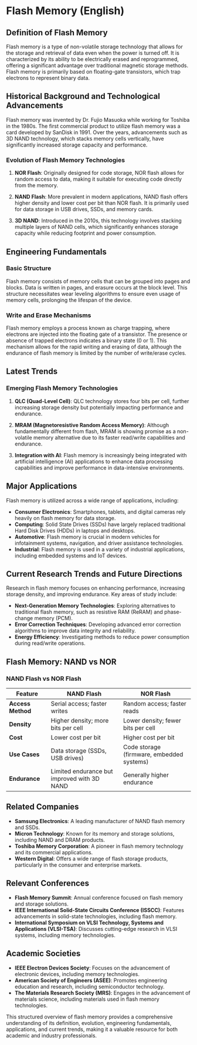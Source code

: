 # Flash Memory (English)

## Definition of Flash Memory

Flash memory is a type of non-volatile storage technology that allows for the storage and retrieval of data even when the power is turned off. It is characterized by its ability to be electrically erased and reprogrammed, offering a significant advantage over traditional magnetic storage methods. Flash memory is primarily based on floating-gate transistors, which trap electrons to represent binary data.

## Historical Background and Technological Advancements

Flash memory was invented by Dr. Fujio Masuoka while working for Toshiba in the 1980s. The first commercial product to utilize flash memory was a card developed by SanDisk in 1991. Over the years, advancements such as 3D NAND technology, which stacks memory cells vertically, have significantly increased storage capacity and performance.

### Evolution of Flash Memory Technologies

1. **NOR Flash**: Originally designed for code storage, NOR flash allows for random access to data, making it suitable for executing code directly from the memory.
   
2. **NAND Flash**: More prevalent in modern applications, NAND flash offers higher density and lower cost per bit than NOR flash. It is primarily used for data storage in USB drives, SSDs, and memory cards.

3. **3D NAND**: Introduced in the 2010s, this technology involves stacking multiple layers of NAND cells, which significantly enhances storage capacity while reducing footprint and power consumption.

## Engineering Fundamentals

### Basic Structure

Flash memory consists of memory cells that can be grouped into pages and blocks. Data is written in pages, and erasure occurs at the block level. This structure necessitates wear leveling algorithms to ensure even usage of memory cells, prolonging the lifespan of the device.

### Write and Erase Mechanisms

Flash memory employs a process known as charge trapping, where electrons are injected into the floating gate of a transistor. The presence or absence of trapped electrons indicates a binary state (0 or 1). This mechanism allows for the rapid writing and erasing of data, although the endurance of flash memory is limited by the number of write/erase cycles.

## Latest Trends

### Emerging Flash Memory Technologies

1. **QLC (Quad-Level Cell)**: QLC technology stores four bits per cell, further increasing storage density but potentially impacting performance and endurance.

2. **MRAM (Magnetoresistive Random Access Memory)**: Although fundamentally different from flash, MRAM is showing promise as a non-volatile memory alternative due to its faster read/write capabilities and endurance.

3. **Integration with AI**: Flash memory is increasingly being integrated with artificial intelligence (AI) applications to enhance data processing capabilities and improve performance in data-intensive environments.

## Major Applications

Flash memory is utilized across a wide range of applications, including:

- **Consumer Electronics**: Smartphones, tablets, and digital cameras rely heavily on flash memory for data storage.
- **Computing**: Solid State Drives (SSDs) have largely replaced traditional Hard Disk Drives (HDDs) in laptops and desktops.
- **Automotive**: Flash memory is crucial in modern vehicles for infotainment systems, navigation, and driver assistance technologies.
- **Industrial**: Flash memory is used in a variety of industrial applications, including embedded systems and IoT devices.

## Current Research Trends and Future Directions

Research in flash memory focuses on enhancing performance, increasing storage density, and improving endurance. Key areas of study include:

- **Next-Generation Memory Technologies**: Exploring alternatives to traditional flash memory, such as resistive RAM (ReRAM) and phase-change memory (PCM).
- **Error Correction Techniques**: Developing advanced error correction algorithms to improve data integrity and reliability.
- **Energy Efficiency**: Investigating methods to reduce power consumption during read/write operations.

## Flash Memory: NAND vs NOR

### NAND Flash vs NOR Flash

| Feature               | NAND Flash                                        | NOR Flash                                          |
|-----------------------|--------------------------------------------------|---------------------------------------------------|
| **Access Method**     | Serial access; faster writes                      | Random access; faster reads                        |
| **Density**           | Higher density; more bits per cell               | Lower density; fewer bits per cell                |
| **Cost**              | Lower cost per bit                               | Higher cost per bit                               |
| **Use Cases**         | Data storage (SSDs, USB drives)                 | Code storage (firmware, embedded systems)         |
| **Endurance**         | Limited endurance but improved with 3D NAND    | Generally higher endurance                         |

## Related Companies

- **Samsung Electronics**: A leading manufacturer of NAND flash memory and SSDs.
- **Micron Technology**: Known for its memory and storage solutions, including NAND and DRAM products.
- **Toshiba Memory Corporation**: A pioneer in flash memory technology and its commercial applications.
- **Western Digital**: Offers a wide range of flash storage products, particularly in the consumer and enterprise markets.

## Relevant Conferences

- **Flash Memory Summit**: Annual conference focused on flash memory and storage solutions.
- **IEEE International Solid-State Circuits Conference (ISSCC)**: Features advancements in solid-state technologies, including flash memory.
- **International Symposium on VLSI Technology, Systems and Applications (VLSI-TSA)**: Discusses cutting-edge research in VLSI systems, including memory technologies.

## Academic Societies

- **IEEE Electron Devices Society**: Focuses on the advancement of electronic devices, including memory technologies.
- **American Society of Engineers (ASEE)**: Promotes engineering education and research, including semiconductor technology.
- **The Materials Research Society (MRS)**: Engages in the advancement of materials science, including materials used in flash memory technologies.

This structured overview of flash memory provides a comprehensive understanding of its definition, evolution, engineering fundamentals, applications, and current trends, making it a valuable resource for both academic and industry professionals.